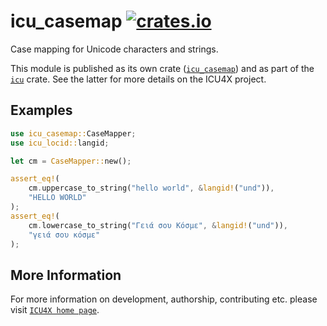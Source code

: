# icu_casemap [![crates.io](https://img.shields.io/crates/v/icu_casemap)](https://crates.io/crates/icu_casemap)

<!-- cargo-rdme start -->

Case mapping for Unicode characters and strings.

This module is published as its own crate ([`icu_casemap`](https://docs.rs/icu_casemap/latest/icu_casemap/))
and as part of the [`icu`](https://docs.rs/icu/latest/icu/) crate. See the latter for more details on the ICU4X project.

## Examples

```rust
use icu_casemap::CaseMapper;
use icu_locid::langid;

let cm = CaseMapper::new();

assert_eq!(
    cm.uppercase_to_string("hello world", &langid!("und")),
    "HELLO WORLD"
);
assert_eq!(
    cm.lowercase_to_string("Γειά σου Κόσμε", &langid!("und")),
    "γειά σου κόσμε"
);
```

[`ICU4X`]: ../icu/index.html

<!-- cargo-rdme end -->

## More Information

For more information on development, authorship, contributing etc. please visit [`ICU4X home page`](https://github.com/unicode-org/icu4x).
